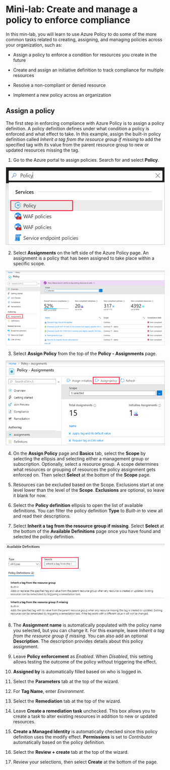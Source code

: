 # Mini-lab: Create and manage a policy to enforce compliance

In this min-lab, you will learn to use Azure Policy to do some of the more common tasks related to creating, assigning, and managing policies across your organization, such as:

* Assign a policy to enforce a condition for resources you create in the future

* Create and assign an initiative definition to track compliance for multiple resources

* Resolve a non-compliant or denied resource

* Implement a new policy across an organization

## Assign a policy

The first step in enforcing compliance with Azure Policy is to assign a policy definition. A policy definition defines under what condition a policy is enforced and what effect to take. In this example, assign the built-in policy definition called *Inherit a tag from the resource group if missing* to add the specified tag with its value from the parent resource group to new or updated resources missing the tag.

1. Go to the Azure portal to assign policies. Search for and select **Policy**.

![Search for Policy in the search bar](../../Linked_Image_Files/Demonstration_Policy_image1.png)

2. Select **Assignments** on the left side of the Azure Policy page. An assignment is a policy that has been assigned to take place within a specific scope.

![Select Assignments from Policy Overview page](../../Linked_Image_Files/Demonstration_Policy_image2.png)

3. Select **Assign Policy** from the top of the **Policy - Assignments** page.

![Assign a policy definition from Assignments page](../../Linked_Image_Files/Demonstration_Policy_image3.png)

4. On the **Assign Policy** page and **Basics** tab, select the **Scope** by selecting the ellipsis and selecting either a management group or subscription. Optionally, select a resource group. A scope determines what resources or grouping of resources the policy assignment gets enforced on. Then select **Select** at the bottom of the **Scope** page.

5. Resources can be excluded based on the Scope. Exclusions start at one level lower than the level of the **Scope**. **Exclusions** are optional, so leave it blank for now.

6. Select the **Policy definition** ellipsis to open the list of available definitions. You can filter the policy definition **Type** to *Built-in* to view all and read their descriptions.

7. Select **Inherit a tag from the resource group if missing**. Select **Select** at the bottom of the **Available Definitions** page once you have found and selected the policy definition.

![Use search filter to locate a policy](../../Linked_Image_Files/Demonstration_Policy_image4.png)

8. The **Assignment name** is automatically populated with the policy name you selected, but you can change it. For this example, leave *Inherit a tag from the resource group if missing*. You can also add an optional **Description**. The description provides details about this policy assignment.

9. Leave **Policy enforcement** as *Enabled*. When *Disabled*, this setting allows testing the outcome of the policy without triggering the effect. 

10. **Assigned by** is automatically filled based on who is logged in. 

11. Select the **Parameters** tab at the top of the wizard.

12. For **Tag Name**, enter *Environment*.

13. Select the **Remediation** tab at the top of the wizard.

14. Leave **Create a remediation task** unchecked. This box allows you to create a task to alter existing resources in addition to new or updated resources. 

15. **Create a Managed Identity** is automatically checked since this policy definition uses the modify effect. **Permissions** is set to *Contributor* automatically based on the policy definition. 

16. Select the **Review + create** tab at the top of the wizard.

17. Review your selections, then select **Create** at the bottom of the page.
